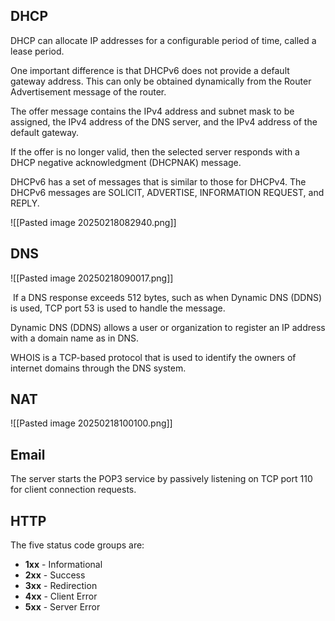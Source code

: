 ## DHCP

DHCP can allocate IP addresses for a configurable period of time, called a lease period.

One important difference is that DHCPv6 does not provide a default gateway address. This can only be obtained dynamically from the Router Advertisement message of the router.

The offer message contains the IPv4 address and subnet mask to be assigned, the IPv4 address of the DNS server, and the IPv4 address of the default gateway.

If the offer is no longer valid, then the selected server responds with a DHCP negative acknowledgment (DHCPNAK) message.

DHCPv6 has a set of messages that is similar to those for DHCPv4. The DHCPv6 messages are SOLICIT, ADVERTISE, INFORMATION REQUEST, and REPLY.

![[Pasted image 20250218082940.png]]

## DNS
![[Pasted image 20250218090017.png]]

 If a DNS response exceeds 512 bytes, such as when Dynamic DNS (DDNS) is used, TCP port 53 is used to handle the message.

Dynamic DNS (DDNS) allows a user or organization to register an IP address with a domain name as in DNS.

WHOIS is a TCP-based protocol that is used to identify the owners of internet domains through the DNS system.


## NAT
![[Pasted image 20250218100100.png]]

## Email

The server starts the POP3 service by passively listening on TCP port 110 for client connection requests.


## HTTP 


The five status code groups are:
- **1xx** - Informational
- **2xx** - Success
- **3xx** - Redirection
- **4xx** - Client Error
- **5xx** - Server Error






















































































































































































